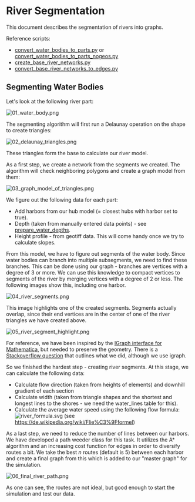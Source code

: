 # River Segmentation

This document describes the segmentation of rivers into graphs.

Reference scripts:

* [convert_water_bodies_to_parts.py](convert_water_bodies_to_parts.py) or [convert_water_bodies_to_parts_nogeos.py](convert_water_bodies_to_parts_nogeos.py)
* [create_base_river_networks.py](../../precalculation_old/create_base_river_networks.py)
* [convert_base_river_networks_to_edges.py](convert_base_river_networks_to_edges.py)

## Segmenting Water Bodies

Let's look at the following river part:

![01_water_body.png](img%2F01_water_body.png)

The segmenting algorithm will first run a Delaunay operation on the shape to create triangles:

![02_delaunay_triangles.png](img%2F02_delaunay_triangles.png)

These triangles form the base to calculate our river model.

As a first step, we create a network from the segments we created. The algorithm will check neighboring
polygons and create a graph model from them:

![03_graph_model_of_triangles.png](img%2F03_graph_model_of_triangles.png)

We figure out the following data for each part:

* Add harbors from our hub model (= closest hubs with harbor set to true).
* Depth (taken from manually entered data points) - see [prepare_water_depths](../../precalculation_old/prepare_water_depths.py).
* Height profile - from geotiff data. This will come handy once we try to calculate slopes.

From this model, we have to figure out segments of the water body. Since water bodies can branch into
multiple subsegments, we need to find these branches. This can be done using our graph - branches are
vertices with a degree of 3 or more. We can use this knowledge to compact vertices to segments of the
river by merging vertices with a degree of 2 or less. The following images show this, including one harbor.

![04_river_segments.png](img%2F04_river_segments.png)

This image highlights one of the created segments. Segments actually overlap, since their end vertices are in the center
of one of the river triangles we have created above.

![05_river_segment_highlight.png](img%2F05_river_segment_highlight.png)

For reference, we have been inspired by the
[IGraph interface for Mathematica](http://szhorvat.net/mathematica/IGDocumentation/#igsmoothen), but needed to preserve
the geometry. There is a
[Stackoverflow question](https://stackoverflow.com/questions/68499507/reduce-number-of-nodes-edges-of-a-graph-in-nedworkx)
that outlines what we did, although we use igraph.

So we finished the hardest step - creating river segments. At this stage, we can calculate the following data:

* Calculate flow direction (taken from heights of elements) and downhill gradient of each section
* Calculate width (taken from triangle shapes and the shortest and longest lines to the shores - we need the water_lines
  table for this).
* Calculate the average water speed using the following flow formula:
  ![river_formula.svg](img%2Friver_formula.svg)
  (see https://de.wikipedia.org/wiki/Flie%C3%9Fformel)

As a last step, we need to reduce the number of lines between our harbors. We have developed a path weeder class for
this task. It utilizes the A* algorithm and an increasing cost function for edges in order to diversify routes a bit.
We take the best *n* routes (default is 5) between each harbor and create a final graph from this which is added to
our "master graph" for the simulation.

![06_final_river_path.png](img%2F06_final_river_path.png)

As one can see, the routes are not ideal, but good enough to start the simulation and test our data.
